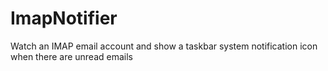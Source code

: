 # ImapNotifier
Watch an IMAP email account and show a taskbar system notification icon when there are unread emails

